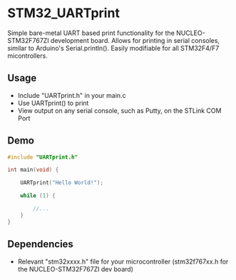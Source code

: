 # STM32_UARTprint
Simple bare-metal UART based print functionality for the NUCLEO-STM32F767ZI development board.
Allows for printing in serial consoles, similar to Arduino's Serial.println(). Easily modifiable for all STM32F4/F7 micontrollers.  
## Usage
* Include "UARTprint.h" in your main.c
* Use UARTprint() to print 
* View output on any serial console, such as Putty, on the STLink COM Port
## Demo
```c
#include "UARTprint.h"

int main(void) {

	UARTprint("Hello World!");

	while (1) {

		//...
	}
}
```
## Dependencies
* Relevant "stm32xxxx.h" file for your microcontroller (stm32f767xx.h for the NUCLEO-STM32F767ZI dev board)
